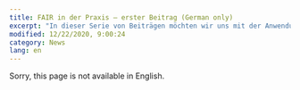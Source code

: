 ```yaml
---
title: FAIR in der Praxis – erster Beitrag (German only)
excerpt: "In dieser Serie von Beiträgen möchten wir uns mit der Anwendung der Prinzipien in unserem Fachbereich beschäftigen und die Frage, die an uns herangetragen wurde, beantworten, wie man von Anfang an die richtigen Weichen stellt, um die FAIR-Aspekte in den eigenen Workflow einfließen zu lassen."
modified: 12/22/2020, 9:00:24
category: News
lang: en
---
```

Sorry, this page is not available in English.